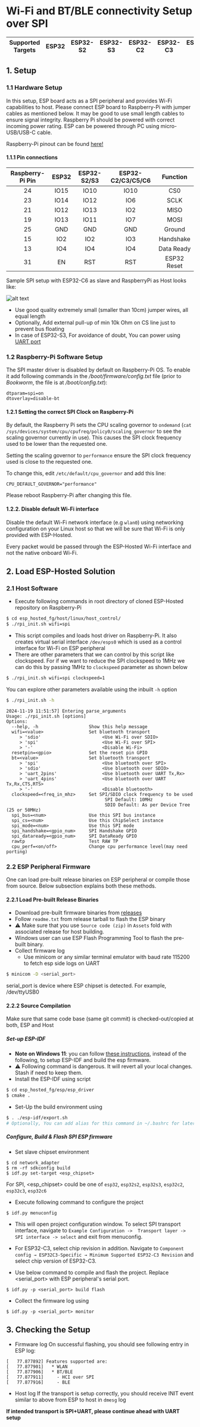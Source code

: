 # Wi-Fi and BT/BLE connectivity Setup over SPI

| Supported Targets | ESP32 | ESP32-S2 | ESP32-S3 | ESP32-C2 | ESP32-C3 | ESP32-C5 | ESP32-C6 |
| ----------------- | ----- | -------- | -------- | -------- | -------- | -------- | -------- |

## 1. Setup
### 1.1 Hardware Setup
In this setup, ESP board acts as a SPI peripheral and provides Wi-Fi capabilities to host. Please connect ESP board to Raspberry-Pi with jumper cables as mentioned below.
It may be good to use small length cables to ensure signal integrity.
Raspberry Pi should be powered with correct incoming power rating.
ESP can be powered through PC using micro-USB/USB-C cable.

Raspberry-Pi pinout can be found [here!](https://pinout.xyz/pinout/spi)

#### 1.1.1 Pin connections
| Raspberry-Pi Pin | ESP32 | ESP32-S2/S3 | ESP32-C2/C3/C5/C6 | Function |
|:-------:|:---------:|:--------:|:--------:|:--------:|
| 24 | IO15 | IO10 | IO10 | CS0 |
| 23 | IO14 | IO12 | IO6 | SCLK |
| 21 | IO12 | IO13 | IO2 | MISO |
| 19 | IO13 | IO11 | IO7 | MOSI |
| 25 | GND | GND | GND | Ground |
| 15 | IO2 | IO2 | IO3 | Handshake |
| 13 | IO4 | IO4 | IO4 | Data Ready |
| 31 | EN  | RST | RST | ESP32 Reset |

Sample SPI setup with ESP32-C6 as slave and RaspberryPi as Host looks like:

![alt text](rpi_esp32_c6_setup.jpg "setup of Raspberry-Pi as host and ESP32-C6 as ESP peripheral")

- Use good quality extremely small (smaller than 10cm) jumper wires, all equal length
- Optionally, Add external pull-up of min 10k Ohm on CS line just to prevent bus floating
- In case of ESP32-S3, For avoidance of doubt, You can power using [UART port](https://docs.espressif.com/projects/esp-idf/en/latest/esp32s3/hw-reference/esp32s3/user-guide-devkitc-1.html#description-of-components)

### 1.2 Raspberry-Pi Software Setup
The SPI master driver is disabled by default on Raspberry-Pi OS. To enable it add following commands in the _/boot/firmware/config.txt_ file (prior to _Bookworm_, the file is at _/boot/config.txt_):
```
dtparam=spi=on
dtoverlay=disable-bt
```

#### 1.2.1 Setting the correct SPI Clock on Raspberry-Pi
By default, the Raspberry Pi sets the CPU scaling governor to `ondemand` (`cat /sys/devices/system/cpu/cpufreq/policy0/scaling_governor` to see the scaling governor currently in use). This causes the SPI clock frequency used to be lower than the requested one.

Setting the scaling governor to `performance` ensure the SPI clock frequency used is close to the requested one.

To change this, edit `/etc/default/cpu_governor` and add this line:
```
CPU_DEFAULT_GOVERNOR="performance"
```
Please reboot Raspberry-Pi after changing this file.

#### 1.2.2. Disable default Wi-Fi interface
Disable the default Wi-Fi network interface (e.g `wlan0`) using networking configuration on your Linux host so that we will be sure that Wi-Fi is only provided with ESP-Hosted.

Every packet would be passed through the ESP-Hosted Wi-Fi interface and not the native onboard Wi-Fi.

## 2. Load ESP-Hosted Solution
### 2.1 Host Software
* Execute following commands in root directory of cloned ESP-Hosted repository on Raspberry-Pi
```sh
$ cd esp_hosted_fg/host/linux/host_control/
$ ./rpi_init.sh wifi=spi
```
* This script compiles and loads host driver on Raspberry-Pi. It also creates virtual serial interface `/dev/esps0` which is used as a control interface for Wi-Fi on ESP peripheral
* There are other parameters that we can control by this script like clockspeed. For if we want to reduce the SPI clockspeed to 1MHz we can do this by passing 1MHz to `clockspeed` parameter as shown below
```sh
$ ./rpi_init.sh wifi=spi clockspeed=1
```
You can explore other parameters available using the inbuilt `-h` option
```sh
$ ./rpi_init.sh -h
```
```
2024-11-19 11:51:57] Entering parse_arguments
Usage: ./rpi_init.sh [options]
Options:
  --help, -h                   Show this help message
  wifi=<value>                 Set bluetooth transport
     > 'sdio'                       <Use Wi-Fi over SDIO>
     > 'spi'                        <Use Wi-Fi over SPI>
     > '-'                          <Disable Wi-Fi>
  resetpin=<gpio>              Set the reset pin GPIO
  bt=<value>                   Set bluetooth transport
     > 'spi'                        <Use bluetooth over SPI>
     > 'sdio'                       <Use bluetooth over SDIO>
     > 'uart_2pins'                 <Use bluetooth over UART Tx,Rx>
     > 'uart_4pins'                 <Use bluetooth over UART Tx,Rx,CTS,RTS>
     > '-'                          <Disable bluetooth>
  clockspeed=<freq_in_mhz>     Set SPI/SDIO clock frequency to be used
                                     SPI Default: 10MHz
                                     SDIO Default: As per Device Tree (25 or 50MHz)
  spi_bus=<num>                Use this SPI bus instance
  spi_cs=<num>                 Use this ChipSelect instance
  spi_mode=<num>               Use this SPI mode
  spi_handshake=<gpio_num>     SPI Handshake GPIO
  spi_dataready=<gpio_num>     SPI DataReady GPIO
  rawtp                        Test RAW TP
  cpu_perf=<on/off>            Change cpu performance level(may need porting)

```

### 2.2 ESP Peripheral Firmware
One can load pre-built release binaries on ESP peripheral or compile those from source. Below subsection explains both these methods.

#### 2.2.1 Load Pre-built Release Binaries
* Download pre-built firmware binaries from [releases](https://github.com/espressif/esp-hosted/releases)
* Follow `readme.txt` from release tarball to flash the ESP binary
* :warning: Make sure that you use `Source code (zip)` in `Assets` fold with associated release for host building.
* Windows user can use ESP Flash Programming Tool to flash the pre-built binary.
* Collect firmware log
    * Use minicom or any similar terminal emulator with baud rate 115200 to fetch esp side logs on UART
```sh
$ minicom -D <serial_port>
```
serial_port is device where ESP chipset is detected. For example, /dev/ttyUSB0

#### 2.2.2 Source Compilation

Make sure that same code base (same git commit) is checked-out/copied at both, ESP and Host

##### Set-up ESP-IDF
- **Note on Windows 11**: you can follow [these instructions](/esp_hosted_fg/esp/esp_driver/setup_windows11.md),
instead of the following, to setup ESP-IDF and build the esp firmware.
- :warning: Following command is dangerous. It will revert all your local changes. Stash if need to keep them.
- Install the ESP-IDF using script
```sh
$ cd esp_hosted_fg/esp/esp_driver
$ cmake .
```
- Set-Up the build environment using
```sh
$ . ./esp-idf/export.sh
# Optionally, You can add alias for this command in ~/.bashrc for later use
```

##### Configure, Build & Flash SPI ESP firmware
* Set slave chipset environment
```
$ cd network_adapter
$ rm -rf sdkconfig build
$ idf.py set-target <esp_chipset>
```

For SPI, <esp_chipset> could be one of `esp32`, `esp32s2`, `esp32s3`, `esp32c2`, `esp32c3`, `esp32c6`
* Execute following command to configure the project
```
$ idf.py menuconfig
```
* This will open project configuration window. To select SPI transport interface, navigate to `Example Configuration ->  Transport layer -> SPI interface -> select` and exit from menuconfig.

* For ESP32-C3, select chip revision in addition. Navigate to `Component config → ESP32C3-Specific → Minimum Supported ESP32-C3 Revision` and select chip version of ESP32-C3.

* Use below command to compile and flash the project. Replace <serial_port> with ESP peripheral's serial port.
```
$ idf.py -p <serial_port> build flash
```
* Collect the firmware log using
```
$ idf.py -p <serial_port> monitor
```

## 3. Checking the Setup

- Firmware log
On successful flashing, you should see following entry in ESP log:

```
[   77.877892] Features supported are:
[   77.877901]   * WLAN
[   77.877906]   * BT/BLE
[   77.877911]     - HCI over SPI
[   77.877916]     - BLE
```

- Host log
    If the transport is setup correctly, you should receive INIT event similar to above from ESP to host in `dmesg` log

**If intended transport is SPI+UART, please continue ahead with UART setup**
